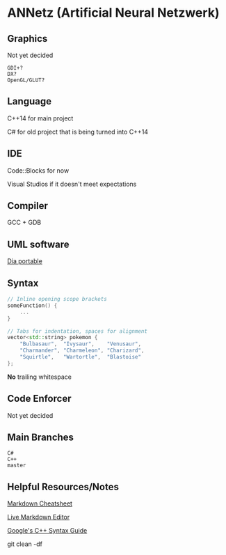 # ANNetz (Artificial Neural Netzwerk)

## Graphics
Not yet decided

    GDI+?
    DX?
    OpenGL/GLUT?

## Language
C++14 for main project

C# for old project that is being turned into C++14

## IDE
Code::Blocks for now

Visual Studios if it doesn't meet expectations

## Compiler
GCC + GDB

## UML software
[Dia portable](http://portableapps.com/apps/office/dia_portable)

## Syntax
```C++
// Inline opening scope brackets
someFunction() {
	...
}
```

```C++
// Tabs for indentation, spaces for alignment
vector<std::string> pokemon {
	"Bulbasaur",  "Ivysaur",    "Venusaur",
	"Charmander", "Charmeleon", "Charizard",
	"Squirtle",   "Wartortle",  "Blastoise"
};
```

**No** trailing whitespace

## Code Enforcer
Not yet decided

## Main Branches
	C#
	C++
	master

## Helpful Resources/Notes
[Markdown Cheatsheet](https://github.com/adam-p/markdown-here/wiki/Markdown-Cheatsheet)

[Live Markdown Editor](http://dillinger.io/)

[Google's C++ Syntax Guide](http://google.github.io/styleguide/cppguide.html)

git clean -df